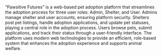 “Pawsitive Futures” is a web-based pet adoption platform that streamlines the adoption process for three user roles: Admin, Shelter, and User. Admins manage shelter and user accounts, ensuring platform security. Shelters post pet listings, handle adoption applications, and update pet statuses, playing a central role in the adoption process. Users browse pets, submit applications, and track their status through a user-friendly interface. The platform uses modern web technologies to provide an efficient, role-based system that enhances the adoption experience and supports animal welfare.




